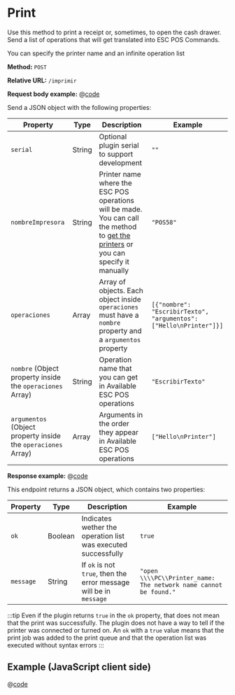 # Print

Use this method to print a receipt or, sometimes,
to open the cash drawer.
Send a list of operations that will get
translated into ESC POS Commands.

You can specify the printer name and an infinite operation list

**Method:** `POST`

**Relative URL:** `/imprimir`

**Request body example:**
@[code](./peticion_imprimir.json)

Send a JSON object with the following properties:

| Property | Type | Description| Example | 
| ------------ | ------------ | ------------ | -- |
| `serial` | String | Optional plugin serial to support development| `""`
| `nombreImpresora` | String | Printer name where the ESC POS operations will be made. You can call the method to [get the printers](./get-printers.md) or you can specify it manually| `"POS58"`
| `operaciones` | Array | Array of objects. Each object inside `operaciones` must have a `nombre` property and a `argumentos` property | ```[{"nombre": "EscribirTexto", "argumentos": ["Hello\nPrinter"]}]```
| `nombre` (Object property inside the `operaciones` Array) | String |  Operation name that you can get in Available ESC POS operations | `"EscribirTexto"`
| `argumentos` (Object property inside the `operaciones` Array) | Array |  Arguments in the order they appear in Available ESC POS operations | `["Hello\nPrinter"]`


**Response example:**
@[code](./respuesta_imprimir.json)


This endpoint returns a JSON object, which contains two properties:

|Property| Type | Description | Example| 
|--| -- | -- | -- |
|`ok`| Boolean | Indicates wether the operation list was executed successfully| `true` |
|`message`| String | If `ok` is not `true`, then the error message will be in `message`| `"open \\\\PC\\Printer_name: The network name cannot be found."` |



:::tip
Even if the plugin returns `true` in the `ok` property,
that does not mean that the print was successfully.
The plugin does not have a way to tell if the printer
was connected or turned on.
An `ok` with a `true` value
means that the print job was added to the print queue and
that the operation list was executed without syntax errors
:::
## Example (JavaScript client side)

@[code](./imprimir.js)

